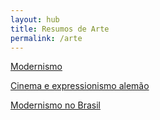 ```yaml
---
layout: hub
title: Resumos de Arte
permalink: /arte
---
```


[<i class="fa-solid fa-square-arrow-up-right"></i> Modernismo](/arte/modernismo)

[<i class="fa-solid fa-square-arrow-up-right"></i> Cinema e expressionismo alemão](/arte/cinema)

[<i class="fa-solid fa-square-arrow-up-right"></i> Modernismo no Brasil](/arte/modernismo-br)
